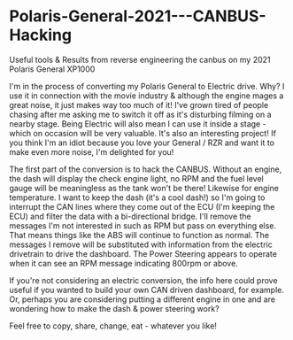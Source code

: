 # Polaris-General-2021---CANBUS-Hacking
Useful tools &amp; Results from reverse engineering the canbus on my 2021 Polaris General XP1000 

I'm in the process of converting my Polaris General to Electric drive.
Why? I use it in connection with the movie industry & although the engine mages a great noise, it just makes way too much of it!
I've grown tired of people chasing after me asking me to switch it off as it's disturbing filming on a nearby stage.  Being Electric will also mean I can use it inside a stage - which on occasion will be very valuable.
It's also an interesting project!
If you think I'm an idiot because you love your General / RZR and want it to make even more noise, I'm delighted for you!

The first part of the conversion is to hack the CANBUS.  Without an engine, the dash will display the check engine light, no RPM and the fuel level gauge will be meaningless as the tank won't be there! Likewise for engine temperature.
I want to keep the dash (it's a cool dash!) so I'm going to interrupt the CAN lines where they come out of the ECU (I'm keeping the ECU) and filter the data with a bi-directional bridge.  I'll remove the messages I'm not interested in such as RPM but pass on everything else.  That means things like the ABS will continue to function as normal.  The messages I remove will be substituted with information from the electric drivetrain to drive the dashboard.
The Power Steering appears to operate when it can see an RPM message indicating 800rpm or above.

If you're not considering an electric conversion, the info here could prove useful if you wanted to build your own CAN driven dashboard, for example.  Or, perhaps you are considering putting a different engine in one and are wondering how to make the dash & power steering work?

Feel free to copy, share, change, eat - whatever you like!
